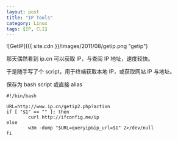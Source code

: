 ```yaml
---
layout: post
title: "IP Tools"
category: Linux
tags: [IP, CLI]
---
```


![GetIP]({{ site.cdn }}/images/2011/08/getip.png "getip")

那天偶然看到 ip.cn 可以获取 IP，与查阅 IP 地址，速度较快。

<!-- more -->

于是随手写了个 script，用于终端获取本地 IP，或获取网站 IP 与地址。

保存为 bash script 或直接 alias

```shell
#!/bin/bash

URL=http://www.ip.cn/getip2.php?action
if [ "$1" == "" ]; then
        curl http://ifconfig.me/ip
else
        w3m -dump "$URL=queryip&ip_url=$1" 2>/dev/null
fi
```
